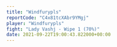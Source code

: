 ```yaml
---
title: "Windfurypls"
reportCode: "C4x81tcXAbr9YMgj"
player: "Windfurypls"
fight: "Lady Vashj - Wipe 1 (70%)"
date: 2021-09-22T19:00:43.822000+00:00
---
```

